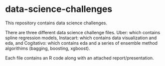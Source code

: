 # data-science-challenges
This repository contains data science challenges.

There are three different data science challenge files. Uber: which contains spline regression models, Instacart: which contains data visualization and eda, and Cogitativo: which contains eda and a series of ensemble method algorithims (bagging, boosting, xgboost).

Each file contains an R code along with an attached report/presentation. 

